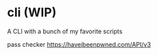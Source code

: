 # cli (WIP)
A CLI with a bunch of my favorite scripts


pass checker https://haveibeenpwned.com/API/v3